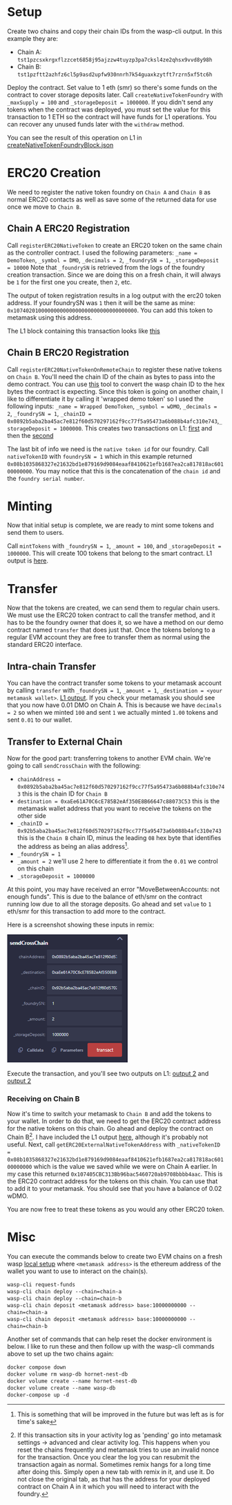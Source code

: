 # Setup

Create two chains and copy their chain IDs from the wasp-cli output. In this example they are:

- Chain A: `tst1pzcsxkrgxflzzcet6858j95ajzzw4tuyzp3pa7cksl4ze2qhsx9vvd8y98h`
- Chain B: `tst1pzftt2azhfz6cl5p9asd2upfw930nnrh7k54guaxkzytft7rzrn5xf5tc6h`

Deploy the contract. Set value to 1 eth (smr) so there's some funds on the contract to cover storage deposits later.
Call `createNativeTokenFoundry` with `_maxSupply = 100` and `_storageDeposit = 1000000`. If you didn't send any tokens
when the contract was deployed, you must set the value for this transaction to 1 ETH so the contract will have funds for 
L1 operations. You can recover any unused funds later with the `withdraw` method.

You can see the result of this operation on L1 in [createNativeTokenFoundryBlock.json](createNativeTokenFoundryBlock.json)

# ERC20 Creation

We need to register the native token foundry on `Chain A` and `Chain B` as normal ERC20 contacts as well as save some of 
the returned data for use once we move to `Chain B`.

## Chain A ERC20 Registration

Call `registerERC20NativeToken` to create an ERC20 token on the same chain as the controller contract. I used the following
parameters: `_name = DemoToken`, `_symbol = DMO`, `_decimals = 2`, `_foundrySN = 1`, `_storageDeposit = 10000`
Note that `_foundrySN` is retrieved from the logs of the foundry creation transaction. Since we are doing this on a fresh
chain, it will always be `1` for the first one you create, then `2`, etc.

The output of token registration results in a log output with the erc20 token address. If your foundrySN was `1` then it
will be the same as mine: `0x1074020100000000000000000000000000000000`. You can add this token to metamask using this 
address.

The L1 block containing this transaction looks like [this](registerERC20Block.json)

## Chain B ERC20 Registration

Call `registerERC20NativeTokenOnRemoteChain` to register these native tokens on `Chain B`. You'll need the chain ID of the
chain as bytes to pass into the demo contract. You can use [this][golang-bech32] tool to convert the wasp chain ID to
the hex bytes the contract is expecting. Since this token is going on another chain, I like to differentiate it by calling
it 'wrapped demo token' so I used the following inputs: 
`_name = Wrapped DemoToken`, `_symbol = wDMO`, `_decimals = 2`, `_foundrySN = 1`, 
`_chainID = 0x0892b5aba2ba45ac7e812f60d570297162f9cc77f5a95473a6b088b4afc310e743`,`_storageDeposit = 1000000`. 
This creates two transactions on L1: [first](registerERC20RemoteChainBlock1.json) and then
the [second](registerERC20RemoteChainBlock2.json)

The last bit of info we need is the `native token id` for our foundry. Call `nativeTokenID` with `foundrySN = 1`
which in this example returned `0x08b1035868327e21632bd1e879169d9084eaaf8410621efb1687ea2ca817818ac60100000000`. You
may notice that this is the concatenation of the `chain id` and the `foundry serial number`.

# Minting

Now that initial setup is complete, we are ready to mint some tokens and send them to users.

Call `mintTokens` with `_foundrySN = 1`, `_amount = 100`, and `_storageDeposit = 1000000`. This will create 100 tokens
that belong to the smart contract. L1 output is [here](mintTokensBlock.json).

# Transfer

Now that the tokens are created, we can send them to regular chain users. We must use the ERC20 token contract to call
the transfer method, and it has to be the foundry owner that does it, so we have a method on our demo contract named
`transfer` that does just that. Once the tokens belong to a regular EVM account they are free to transfer them as normal
using the standard ERC20 interface.

## Intra-chain Transfer

You can have the contract transfer some tokens to your metamask account by calling `transfer` with `_foundrySN = 1`,
`_amount = 1`, `_destination = <your metamask wallet>`. [L1 output](transfer.json).
If you check your metamask you should see that you now have 0.01 DMO on Chain A. This is because we have `decimals = 2`
so when we minted `100` and sent `1` we actually minted `1.00` tokens and sent `0.01` to our wallet.

## Transfer to External Chain

Now for the good part: transferring tokens to another EVM chain. We're going to call `sendCrossChain` with the following:

- `chainAddress = 0x0892b5aba2ba45ac7e812f60d570297162f9cc77f5a95473a6b088b4afc310e743` this is the chain ID for `Chain B`
- `destination = 0xaEe61A70C6cE785B2eAf350E8B66647c88073C53` this is the metamask wallet address that you want to
  receive the tokens on the other side
- `_chainID = 0x92b5aba2ba45ac7e812f60d570297162f9cc77f5a95473a6b088b4afc310e743` this is the `Chain B` chain ID, minus
  the leading `08` hex byte that identifies the address as being an alias address[^1].
- `_foundrySN = 1`
- `_amount = 2` we'll use 2 here to differentiate it from the `0.01` we control on this chain
- `_storageDeposit = 1000000`

At this point, you may have received an error "MoveBetweenAccounts: not enough funds". This is due to the balance of eth/smr
on the contract running low due to all the storage deposits. Go ahead and set `value` to `1` eth/smr for this transaction
to add more to the contract.

Here is a screenshot showing these inputs in remix:

![screenshot showing input data in remix for sending cross chain](cross%20chain%20send.png)

Execute the transaction, and you'll see two outputs on L1: [output 2](crossChainSend1.json) and [output 2](crossChainSend2.json)

### Receiving on Chain B

Now it's time to switch your metamask to `Chain B` and add the tokens to your wallet. In order to do that, we need to
get the ERC20 contract address for the native tokens on this chain. Go ahead and deploy the contract on Chain B[^2]. I
have included the L1 output [here](chainBcontractDeploy.json), although it's probably not useful. Next, call
`getERC20ExternalNativeTokenAddress` with
`_nativeTokenID = 0x08b1035868327e21632bd1e879169d9084eaaf8410621efb1687ea2ca817818ac60100000000` which is the value we
saved while we were on Chain A earlier. In my case this returned `0x107405CBC313Bb96bac5460720ab9708bbbb4aac`. This is the
ERC20 contract address for the tokens on this chain. You can use that to add it to your metamask. You should see that
you have a balance of 0.02 wDMO.

You are now free to treat these tokens as you would any other ERC20 token. 

# Misc

You can execute the commands below to create two EVM chains on a fresh wasp [local setup](https://github.com/iotaledger/wasp/tree/develop/tools/local-setup)
where `<metamask address>` is the ethereum address of the wallet you want to use to interact on the chain(s).

```shell
wasp-cli request-funds
wasp-cli chain deploy --chain=chain-a
wasp-cli chain deploy --chain=chain-b
wasp-cli chain deposit <metamask address> base:10000000000 --chain=chain-a
wasp-cli chain deposit <metamask address> base:10000000000 --chain=chain-b
```

Another set of commands that can help reset the docker environment is below. I like to run these and then follow up with
the wasp-cli commands above to set up the two chains again:

```shell
docker compose down
docker volume rm wasp-db hornet-nest-db
docker volume create --name hornet-nest-db
docker volume create --name wasp-db
docker-compose up -d
```

[golang-bech32]: https://go.dev/play/p/QnHB990_kMM

[^1]: This is something that will be improved in the future but was left as is for time's sake
[^2]: If this transaction sits in your activity log as 'pending' go into metamask settings -> advanced and
clear activity log. This happens when you reset the chains frequently and metamask tries to use an invalid nonce for the
transaction. Once you clear the log you can resubmit the transaction again as normal. Sometimes remix hangs for a long
time after doing this. Simply open a new tab with remix in it, and use it. Do not close the original tab, as that has
the address for your deployed contract on Chain A in it which you will need to interact with the foundry.
